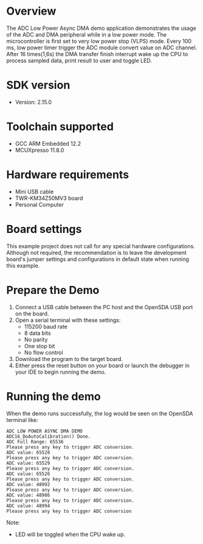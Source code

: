 Overview
========
The ADC Low Power Async DMA demo application demonstrates the usage of the ADC and DMA peripheral while in a low power mode. The
microcontroller is first set to very low power stop (VLPS) mode. Every 100 ms, low power timer trigger the ADC module convert
value on ADC channel. After 16 times(1,6s) the DMA transfer finish interrupt wake up the CPU to process sampled data, print result to
user and toggle LED.

SDK version
===========
- Version: 2.15.0

Toolchain supported
===================
- GCC ARM Embedded  12.2
- MCUXpresso  11.8.0

Hardware requirements
=====================
- Mini USB cable
- TWR-KM34Z50MV3 board
- Personal Computer

Board settings
==============
This example project does not call for any special hardware configurations.
Although not required, the recommendation is to leave the development board's jumper settings
and configurations in default state when running this example.

Prepare the Demo
================
1.  Connect a USB cable between the PC host and the OpenSDA USB port on the board.
2.  Open a serial terminal with these settings:
    - 115200 baud rate
    - 8 data bits
    - No parity
    - One stop bit
    - No flow control
3.  Download the program to the target board.
4.  Either press the reset button on your board or launch the debugger in your IDE to begin running
    the demo.

Running the demo
================
When the demo runs successfully, the log would be seen on the OpenSDA terminal like:

~~~~~~~~~~~~~~~~~~~~~~~~~~~~~~~~~~~~~~~~~~~~~~~~~~~~~~~~~~~~~~~~~~~~~~~
ADC LOW POWER ASYNC DMA DEMO
ADC16_DoAutoCalibration() Done.
ADC Full Range: 65536
Please press any key to trigger ADC conversion.
ADC value: 65528
Please press any key to trigger ADC conversion.
ADC value: 65529
Please press any key to trigger ADC conversion.
ADC value: 65526
Please press any key to trigger ADC conversion.
ADC value: 48992
Please press any key to trigger ADC conversion.
ADC value: 48986
Please press any key to trigger ADC conversion.
ADC value: 48994
Please press any key to trigger ADC conversion

~~~~~~~~~~~~~~~~~~~~~~~~~~~~~~~~~~~~~~~~~~~~~~~~~~~~~~~~~~~~~~~~~~~~~~~~~

Note:
 - LED will be toggled when the CPU wake up.
